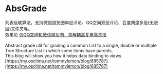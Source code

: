 # AbsGrade
列表级联算法，支持微信朋友圈单层评论、QQ空间双层评论、百度网盘多层(无限层)文件夹等。<br >
效果见 [仿QQ空间和微信朋友圈，高解耦高复用高灵活](https://my.oschina.net/tommylemon/blog/885787) <br >
<br >
Abstract grade util for grading a common List to a single, double or multiple Tree Structure List in which some items have parents.  <br >
This blog will show you how it helps data binding to views.<br >
[https://my.oschina.net/tommylemon/blog/885787](https://my.oschina.net/tommylemon/blog/885787)
